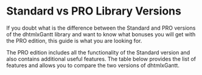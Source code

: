 Standard vs PRO Library Versions
======================================

If you doubt what is the difference between the Standard and PRO versions of the dhtmlxGantt library and want to know what bonuses you will get with the PRO edition, this guide is what you
are looking for.

The PRO edition includes all the functionality of the Standard version and also contains additional useful features. The table below provides the list of features and allows you to compare the two versions of dhtmlxGantt.

<br>

<div id="showData"></div>    
  
<script type="text/javascript">
    var features = [
        {"name":"Flexible gantt layout","url":"desktop__layout_config.html","standard":true,"pro":true},
        {"name":"WBS codes calculation","url":"desktop__specifying_columns.html#showingthewbscodeofatask","standard":true,"pro":true},
        {"name":"Working days and hours for individual tasks", "url":"desktop__working_time.html#multipleworktimecalendars","standard":true,"pro":true},
        {"name":"Material design","url":"desktop__skins.html#materialskin","standard":true,"pro":true},
        {"name":"Creating multiple Gantt charts on one page<br><strong>Enterprise license only</strong>", "url":"desktop__multiple_gantts.html", "standard":false,"pro":true},
    	{"name":"Editable or readonly Gantt chart\n", "url":"desktop__readonly_mode.html","standard":true,"pro":true},
    	{"name":"Auto scheduling\n","url":"desktop__auto_scheduling.html","standard":false,"pro":true},
    	{"name":"Keyboard navigation\n","url":"desktop__keyboard_navigation.html","standard":true,"pro":true},
    	{"name":"Dynamic loading\n","url":"desktop__dynamic_loading.html","standard":false,"pro":true},
    	{"name":"Projects and Milestones task types\n", "url":"desktop__task_types.html","standard":false,"pro":true},
    	{"name":"jQuery integration\n","url":"desktop__jquery_integration.html","standard":true,"pro":true},
    	{"name":"Fullscreen mode\n", "url":"desktop__fullscreen_mode.html", "standard":true,"pro":true},
    	{"name":"Loading from XML, JSON\n","url":"desktop__loading.html", "standard":true,"pro":true},
    	{"name":"Tasks grouping\n", "url":"desktop__grouping.html", "standard":false,"pro":true},
    	{"name":"Support for baselines, deadlines and other custom elements\n","url":"desktop__baselines.html","standard":false,"pro":true},
    	{"name":"Tooltips\n","url":"desktop__tooltips.html", "standard":true,"pro":true},
    	{"name":"Critical path calculation\n","url":"desktop__critical_path.html","standard":false,"pro":true},
    	{"name":"Backward planning\n","url":"desktop__loading.html#loadingtaskdates","standard":true,"pro":true},
    	{"name":"Customizable task edit form (lightbox)\n","url":"desktop__edit_form.html","standard":true,"pro":true},
    	{"name":"Rich drag-and-drop behavior to manage tasks\n","url":"desktop__dnd.html","standard":true,"pro":true},
    	{"name":"Marking specific times in the timeline area\n", "url":"desktop__highlighting_time_slots.html", "standard":true,"pro":true},
    	{"name":"Progress percent coloring for tasks\n","url":"desktop__colouring_tasks.html#specifyingstyleinthepropertiesofthetaskobject","standard":true,"pro":true},
    	{"name":"Support for unscheduled tasks\n","url":"desktop__unscheduled_tasks.html","standard":true,"pro":true},
    	{"name":"Managing editability/readonly modes of individual tasks\n","url":"desktop__readonly_mode.html#readonlymodeforspecifictaskslinks","standard":true,"pro":true},
    	{"name":"Export/import from MS Project\n","url":"desktop__export_msproject.html","standard":true,"pro":true},
    	{"name":"Smart rendering\n","url":"desktop__performance.html#smartrendering","standard":true,"pro":true},
    	{"name":"Undo/redo functionality\n","url":"desktop__undo_redo.html","standard":true,"pro":true},
    	{"name":"Accessibility\n","url":"desktop__accessibility.html", "standard":true,"pro":true},
    	{"name":"Configurable columns in the grid\n","url":"desktop__specifying_columns.html","standard":true,"pro":true},
    	{"name":"Multi-task selection\n","url":"desktop__multiselection.html","standard":true,"pro":true},
    	{"name":"Per-column grid sorting\n","url":"desktop__sorting.html#percolumngridsorting","standard":true,"pro":true},
    	{"name":"Hiding/showing columns of the grid\n","url":"desktop__specifying_columns.html#hidingshowingcolumns","standard":false,"pro":true},
    	{"name":"Resizing grid columns and the grid itself from the UI\n", "url":"desktop__specifying_columns.html#resizingcolumns", "standard":false,"pro":true},
    	{"name":"Sorting columns\n", "url":"desktop__sorting.html", "standard":true,"pro":true},
    	{"name":"Filtering tasks\n", "url":"desktop__filtering.html", "standard":true,"pro":true},
    	{"name":"32 locales\n","url":"desktop__localization.html","standard":true,"pro":true},
    	{"name":"Non-linear time scale (hide days/hours)\n", "url":"desktop__custom_scale.html","standard":false,"pro":true},
    	{"name":"7 different skins\n","url":"desktop__skins.html","standard":true,"pro":true},
    	{"name":"Content Security Policy compliance\n", "url":"desktop__content_security_policy.html", "standard":true,"pro":true},
    	{"name":"Export to Excel and iCal\n","url":"desktop__excel.html","standard":true,"pro":true},
    	{"name":"Export to PDF and PNG\n","url":"desktop__export.html","standard":true,"pro":true},
    	{"name":"Support for custom types of tasks\n","url":"desktop__task_types.html#creatingacustomtype", "standard":false,"pro":true},
    	{"name":"4 types of tasks linking: finish-to-start, start-to-start, finish-to-finish, start-to-finish\n","url":"desktop__loading.html#link_properties","standard":true,"pro":true},
    	{"name":"Customizable time scale - zooming\n","standard":true,"pro":true},
    	{"name":"Dependency arrows\n","standard":true,"pro":true},
    	{"name":"Optional tree view\n","url":"desktop__tree_column.html","standard":true,"pro":true},
    	{"name":"Full control with JavaScript API\n","standard":true,"pro":true},
    	{"name":"Support for touch devices: iOS, Android\n","standard":true,"pro":true},
    	{"name":"Cross-browser: IE, FF, Chrome, Safari, Opera\n","standard":true,"pro":true}	
	]
  
    var col = ["Feature","Standard","PRO"];
   
    var table = document.createElement("table");

    var tr = table.insertRow(-1);                   

    for (var i = 0; i < col.length; i++) {
        var th = document.createElement("th");      
        th.innerHTML = col[i];
        tr.appendChild(th);
    }

   	features.sort(function(a, b){ return a.name > b.name ? 1 : -1});

    for (var i = 0; i < features.length; i++) {

        tr = table.insertRow(-1);

        var tabCell = tr.insertCell(-1);
		var html = features[i].url ? ("<a href='" + features[i].url+ "'>" + features[i].name + "</a>") : features[i].name
		tabCell.innerHTML =html;

        var yes = "<span style='color: #04bd04;font-size: 15px;'>&#10004;</span>";
		var no = "<span style='color: #f58484;font-size: 15px;'>&#10006;</span>"

		var tabCell = tr.insertCell(-1);
		tabCell.style.textAlign = "center";
		tabCell.innerHTML = features[i].standard ? yes : no;

		var tabCell = tr.insertCell(-1);
		tabCell.style.textAlign = "center";
		tabCell.innerHTML = features[i].pro ? yes : no;

    }

    var divContainer = document.getElementById("showData");
    divContainer.innerHTML = "";
    divContainer.appendChild(table);

</script>
